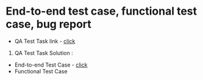 # End-to-end test case, functional test case, bug report
* QA Test Task link - [click](https://docs.google.com/document/d/10Big3NJRMKU4yvSX7EZhYGMx3TU2hWVdhwBCp8M2Es0/edit?usp=sharing)
1. QA Test Task Solution :
  - End-to-end Test Case - [click](https://docs.google.com/spreadsheets/d/1z9tiUHlA3zw9ByLInNFCojTzhG7h9UHCsBpJvj0G1Os/edit?usp=sharing)
  - Functional Test Case
